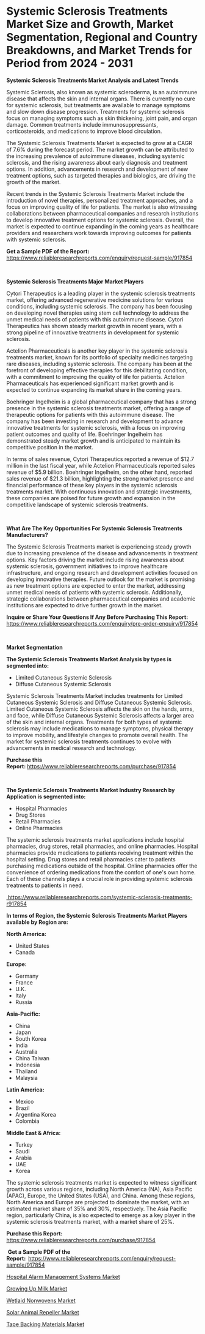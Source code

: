 <p><h1>Systemic Sclerosis Treatments Market Size and Growth, Market Segmentation, Regional and Country Breakdowns, and Market Trends for Period from 2024 -  2031</h1></p><p><strong>Systemic Sclerosis Treatments Market Analysis and Latest Trends</strong></p>
<p><p>Systemic Sclerosis, also known as systemic scleroderma, is an autoimmune disease that affects the skin and internal organs. There is currently no cure for systemic sclerosis, but treatments are available to manage symptoms and slow down disease progression. Treatments for systemic sclerosis focus on managing symptoms such as skin thickening, joint pain, and organ damage. Common treatments include immunosuppressants, corticosteroids, and medications to improve blood circulation.</p><p>The Systemic Sclerosis Treatments Market is expected to grow at a CAGR of 7.6% during the forecast period. The market growth can be attributed to the increasing prevalence of autoimmune diseases, including systemic sclerosis, and the rising awareness about early diagnosis and treatment options. In addition, advancements in research and development of new treatment options, such as targeted therapies and biologics, are driving the growth of the market.</p><p>Recent trends in the Systemic Sclerosis Treatments Market include the introduction of novel therapies, personalized treatment approaches, and a focus on improving quality of life for patients. The market is also witnessing collaborations between pharmaceutical companies and research institutions to develop innovative treatment options for systemic sclerosis. Overall, the market is expected to continue expanding in the coming years as healthcare providers and researchers work towards improving outcomes for patients with systemic sclerosis.</p></p>
<p><strong>Get a Sample PDF of the Report:&nbsp;</strong> <a href="https://www.reliableresearchreports.com/enquiry/request-sample/917854">https://www.reliableresearchreports.com/enquiry/request-sample/917854</a></p>
<p>&nbsp;</p>
<p><strong>Systemic Sclerosis Treatments Major Market Players</strong></p>
<p><p>Cytori Therapeutics is a leading player in the systemic sclerosis treatments market, offering advanced regenerative medicine solutions for various conditions, including systemic sclerosis. The company has been focusing on developing novel therapies using stem cell technology to address the unmet medical needs of patients with this autoimmune disease. Cytori Therapeutics has shown steady market growth in recent years, with a strong pipeline of innovative treatments in development for systemic sclerosis.</p><p>Actelion Pharmaceuticals is another key player in the systemic sclerosis treatments market, known for its portfolio of specialty medicines targeting rare diseases, including systemic sclerosis. The company has been at the forefront of developing effective therapies for this debilitating condition, with a commitment to improving the quality of life for patients. Actelion Pharmaceuticals has experienced significant market growth and is expected to continue expanding its market share in the coming years.</p><p>Boehringer Ingelheim is a global pharmaceutical company that has a strong presence in the systemic sclerosis treatments market, offering a range of therapeutic options for patients with this autoimmune disease. The company has been investing in research and development to advance innovative treatments for systemic sclerosis, with a focus on improving patient outcomes and quality of life. Boehringer Ingelheim has demonstrated steady market growth and is anticipated to maintain its competitive position in the market.</p><p>In terms of sales revenue, Cytori Therapeutics reported a revenue of $12.7 million in the last fiscal year, while Actelion Pharmaceuticals reported sales revenue of $5.9 billion. Boehringer Ingelheim, on the other hand, reported sales revenue of $21.3 billion, highlighting the strong market presence and financial performance of these key players in the systemic sclerosis treatments market. With continuous innovation and strategic investments, these companies are poised for future growth and expansion in the competitive landscape of systemic sclerosis treatments.</p></p>
<p>&nbsp;</p>
<p><strong>What Are The Key Opportunities For Systemic Sclerosis Treatments Manufacturers?</strong></p>
<p><p>The Systemic Sclerosis Treatments market is experiencing steady growth due to increasing prevalence of the disease and advancements in treatment options. Key factors driving the market include rising awareness about systemic sclerosis, government initiatives to improve healthcare infrastructure, and ongoing research and development activities focused on developing innovative therapies. Future outlook for the market is promising as new treatment options are expected to enter the market, addressing unmet medical needs of patients with systemic sclerosis. Additionally, strategic collaborations between pharmaceutical companies and academic institutions are expected to drive further growth in the market.</p></p>
<p><strong>Inquire or Share Your Questions If Any Before Purchasing This Report:</strong> <a href="https://www.reliableresearchreports.com/enquiry/pre-order-enquiry/917854">https://www.reliableresearchreports.com/enquiry/pre-order-enquiry/917854</a></p>
<p>&nbsp;</p>
<p><strong>Market Segmentation</strong></p>
<p><strong>The Systemic Sclerosis Treatments Market Analysis by types is segmented into:</strong></p>
<p><ul><li>Limited Cutaneous Systemic Sclerosis</li><li>Diffuse Cutaneous Systemic Sclerosis</li></ul></p>
<p><p>Systemic Sclerosis Treatments Market includes treatments for Limited Cutaneous Systemic Sclerosis and Diffuse Cutaneous Systemic Sclerosis. Limited Cutaneous Systemic Sclerosis affects the skin on the hands, arms, and face, while Diffuse Cutaneous Systemic Sclerosis affects a larger area of the skin and internal organs. Treatments for both types of systemic sclerosis may include medications to manage symptoms, physical therapy to improve mobility, and lifestyle changes to promote overall health. The market for systemic sclerosis treatments continues to evolve with advancements in medical research and technology.</p></p>
<p><strong>Purchase this Report:&nbsp;</strong><a href="https://www.reliableresearchreports.com/purchase/917854">https://www.reliableresearchreports.com/purchase/917854</a></p>
<p>&nbsp;</p>
<p><strong>The Systemic Sclerosis Treatments Market Industry Research by Application is segmented into:</strong></p>
<p><ul><li>Hospital Pharmacies</li><li>Drug Stores</li><li>Retail Pharmacies</li><li>Online Pharmacies</li></ul></p>
<p><p>The systemic sclerosis treatments market applications include hospital pharmacies, drug stores, retail pharmacies, and online pharmacies. Hospital pharmacies provide medications to patients receiving treatment within the hospital setting. Drug stores and retail pharmacies cater to patients purchasing medications outside of the hospital. Online pharmacies offer the convenience of ordering medications from the comfort of one's own home. Each of these channels plays a crucial role in providing systemic sclerosis treatments to patients in need.</p></p>
<p><a href="https://www.reliableresearchreports.com/systemic-sclerosis-treatments-r917854">&nbsp;https://www.reliableresearchreports.com/systemic-sclerosis-treatments-r917854</a></p>
<p><strong>In terms of Region, the Systemic Sclerosis Treatments Market Players available by Region are:</strong></p>
<p>
    <p> <strong> North America: </strong>
        <ul>
            <li>United States</li>
            <li>Canada</li>
        </ul>
        </p> 
    <p> <strong> Europe: </strong>
        <ul>
            <li>Germany</li>
            <li>France</li>
            <li>U.K.</li>
            <li>Italy</li>
            <li>Russia</li>
        </ul>
        </p> 
    <p> <strong> Asia-Pacific: </strong>
        <ul>
            <li>China</li>
            <li>Japan</li>
            <li>South Korea</li>
            <li>India</li>
            <li>Australia</li>
            <li>China Taiwan</li>
            <li>Indonesia</li>
            <li>Thailand</li>
            <li>Malaysia</li>
        </ul>
        </p> 
    <p> <strong> Latin America: </strong>
        <ul>
            <li>Mexico</li>
            <li>Brazil</li>
            <li>Argentina Korea</li>
            <li>Colombia</li>
        </ul>
        </p> 
    <p> <strong> Middle East & Africa: </strong>
        <ul>
            <li>Turkey</li>
            <li>Saudi</li>
            <li>Arabia</li>
            <li>UAE</li>
            <li>Korea</li>
        </ul>
    </p>
    </p>
<p><p>The systemic sclerosis treatments market is expected to witness significant growth across various regions, including North America (NA), Asia Pacific (APAC), Europe, the United States (USA), and China. Among these regions, North America and Europe are projected to dominate the market, with an estimated market share of 35% and 30%, respectively. The Asia Pacific region, particularly China, is also expected to emerge as a key player in the systemic sclerosis treatments market, with a market share of 25%.</p></p>
<p><strong>Purchase this Report: </strong><a href="https://www.reliableresearchreports.com/purchase/917854">https://www.reliableresearchreports.com/purchase/917854</a></p>
<p>&nbsp;<strong>Get a Sample PDF of the Report:&nbsp;&nbsp;</strong><a href="https://www.reliableresearchreports.com/enquiry/request-sample/917854">https://www.reliableresearchreports.com/enquiry/request-sample/917854</a></p>
<p><strong></strong></p>
<p><p><a href="https://github.com/edaunhshhs/Market-Research-Report-List-1/blob/main/hospital-alarm-management-systems-market.md">Hospital Alarm Management Systems Market</a></p><p><a href="https://www.linkedin.com/pulse/global-growing-up-milk-market-sector-types-applications-player-oy7ce?trackingId=a4DjjuuPRmqL8730fs28Dw%3D%3D">Growing Up Milk Market</a></p><p><a href="https://www.linkedin.com/pulse/wetlaid-nonwovens-market-trends-focusing-insight-forecast-analysis-r8noc?trackingId=QvtTkxi1RlKg%2BRpcoGbXDw%3D%3D">Wetlaid Nonwovens Market</a></p><p><a href="https://medium.com/@chiragreportprime/solar-animal-repeller-market-outlook-complete-industry-analysis-2024-to-2031-276f48d56b64">Solar Animal Repeller Market</a></p><p><a href="https://github.com/carolinehamilton5656/Market-Research-Report-List-1/blob/main/tape-backing-materials-market.md">Tape Backing Materials Market</a></p></p>